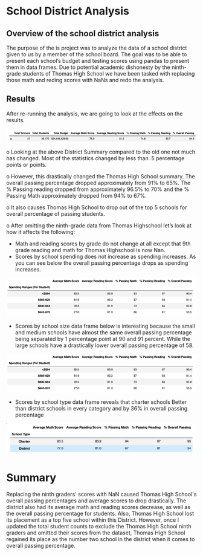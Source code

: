 # School District Analysis

## Overview of the school district analysis
 The purpose of the is project was to analyze the data of a school district given to us by a member of the school board. The goal was to be able to present each school’s budget and testing scores using pandas to present them in data frames. Due to potential academic dishonesty by the ninth-grade students of Thomas High School we have been tasked with replacing those math and reding scores with NaNs and redo the analysis.

## Results

After re-running the analysis, we are going to look at the effects on the results.

![District_Summary](https://github.com/SZapata4/School_District_Analysis./blob/main/Resources/District_Summary.png)
 
o Looking at the above District Summary compared to the old one not much has changed. Most of the statistics changed by less than .5 percentage points or points. 

o However, this drastically changed the Thomas High School summary. The overall passing percentage dropped approximately from 91% to 65%. The % Passing reading dropped from approximately 96.5% to 70% and the % Passing Math approximately dropped from 94% to 67%.

o It also causes Thomas High School to drop out of the top 5 schools for overall percentage of passing students.

o After omitting the ninth-grade data from Thomas Highschool let’s look at how it affects the following:
  * Math and reading scores by grade do not change at all except that 9th grade reading and math for Thomas Highschool is now Nan.
  * Scores by school spending does not increase as spending
  increases. As you can see below the overall passing 
  percentage drops as spending increases. 

  ![school_by_spending](https://github.com/SZapata4/School_District_Analysis./blob/main/Resources/school_by_spending.png)

  * Scores by school size data frame below is interesting because the 
  small and medium schools have almost the same overall passing percentage being separated by 1 percentage point at 90 and 91 percent. While the large
  schools have a drastically lower overall passing percentage of 58.

  ![school_by_size]( https://github.com/SZapata4/School_District_Analysis./blob/main/Resources/school_by_spending.png)

  * Scores by school type data frame reveals that charter schools 
  Better than district schools in every category and by 36% in overall passing percentage

  ![school_by_type]( https://github.com/SZapata4/School_District_Analysis./blob/main/Resources/school_by_type.png)


# Summary

Replacing the ninth graders' scores with NaN caused Thomas High School's overall passing percentages and average scores to drop drastically. The district also had its average math and reading scores decrease, as well as the overall passing percentage for students. Also, Thomas High School lost its placement as a top five school within this District. However, once I updated the total student counts to exclude the Thomas High School ninth graders and omitted their scores from the dataset, Thomas High School regained its place as the number two school in the district when it comes to overall passing percentage. 
